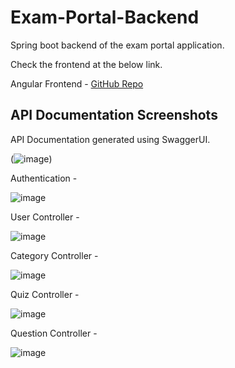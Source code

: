 # Exam-Portal-Backend

Spring boot backend of the exam portal application. 

Check the frontend at the below link.

Angular Frontend - [GitHub Repo](https://github.com/neeru-1997/Exam-Portal-Frontend) 

## API Documentation Screenshots

API Documentation generated using SwaggerUI.

(![image](https://user-images.githubusercontent.com/34072232/128722642-e5f5982c-6f4d-4e98-a7e4-51896d3ec350.png))

Authentication - 

![image](https://user-images.githubusercontent.com/34072232/128723933-5d88d0ce-43dc-42c7-9c3f-2b2fa97b4a8d.png)

User Controller - 

![image](https://user-images.githubusercontent.com/34072232/128724169-0156c526-500e-48f8-b813-4bb102b6cb39.png)

Category Controller - 

![image](https://user-images.githubusercontent.com/34072232/128724273-fa3e8e9e-a248-4b0d-9b57-a328a123a61f.png)

Quiz Controller - 

![image](https://user-images.githubusercontent.com/34072232/128724379-4ba6ba7d-d714-427c-b284-957948d4a7ee.png)

Question Controller - 

![image](https://user-images.githubusercontent.com/34072232/128724513-dd3f0d08-e34b-442c-9abb-63b5aa33a3a6.png)
